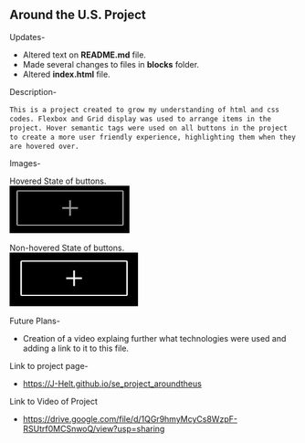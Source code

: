 ## Around the U.S. Project

Updates-

- Altered text on **README.md** file.
- Made several changes to files in **blocks** folder.
- Altered **index.html** file.

Description-

    This is a project created to grow my understanding of html and css codes. Flexbox and Grid display was used to arrange items in the project. Hover semantic tags were used on all buttons in the project to create a more user friendly experience, highlighting them when they are hovered over.

Images-

Hovered State of buttons.  
![Hovered state of buttons](./images/Hovered%20state.jpg)

Non-hovered State of buttons.  
![Non-Hovered state of buttons](./images/Non-hovered%20state.jpg)

Future Plans-

- Creation of a video explaing further what technologies were used and adding a link to it to this file.

Link to project page-

- https://J-Helt.github.io/se_project_aroundtheus

Link to Video of Project

- https://drive.google.com/file/d/1QGr9hmyMcyCs8WzpF-RSUtrf0MCSnwoQ/view?usp=sharing
